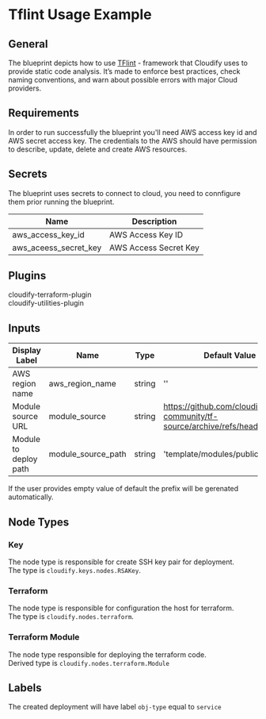 # Tflint Usage Example

## General

The blueprint depicts how to use [TFlint](https://github.com/terraform-linters/tflint) - framework that Cloudify uses to provide static code analysis. It’s made to enforce best practices, check naming conventions, and warn about possible errors with major Cloud providers.
 

## Requirements

In order to run successfully the blueprint you'll need AWS access key id and AWS secret access key. The credentials to the AWS should have permission to describe, update, delete and create AWS resources.

## Secrets

The blueprint uses secrets to connect to cloud, you need to connfigure them prior running the blueprint.


| Name                  | Description                                                                        |
| --------------------- | ---------------------------------------------------------------------------------- |
| aws_access_key_id     | AWS Access Key ID                                                                  |
| aws_aceess_secret_key | AWS Access Secret Key                                                              |

## Plugins

cloudify-terraform-plugin\
cloudify-utilities-plugin


## Inputs

| Display Label                                  | Name   | Type         | Default Value |
| ------------------------- | ------------------ | ------ | --------------- |
| AWS region name           | aws_region_name    | string | ''            |
| Module source URL         | module_source      | string | https://github.com/cloudify-community/tf-source/archive/refs/heads/main.zip    |
| Module to deploy path     | module_source_path | string | 'template/modules/public_vm/' | 



If the user provides empty value of default the prefix will be gerenated automatically.


## Node Types

### Key
The node type is responsible for create SSH key pair for deployment.\
The type is `cloudify.keys.nodes.RSAKey`.

### Terraform
The node type is responsible for configuration the host for terraform.\
The type is `cloudify.nodes.terraform`.

### Terraform Module
The node type responsible for deploying the terraform code.\
Derived type is `cloudify.nodes.terraform.Module`

## Labels

The created deployment will have label `obj-type` equal to `service`